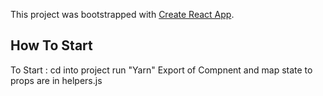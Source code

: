 This project was bootstrapped with [Create React App](https://github.com/facebook/create-react-app).

## How To Start
 To Start : cd into project run "Yarn"
Export of Compnent and map state to props are in helpers.js